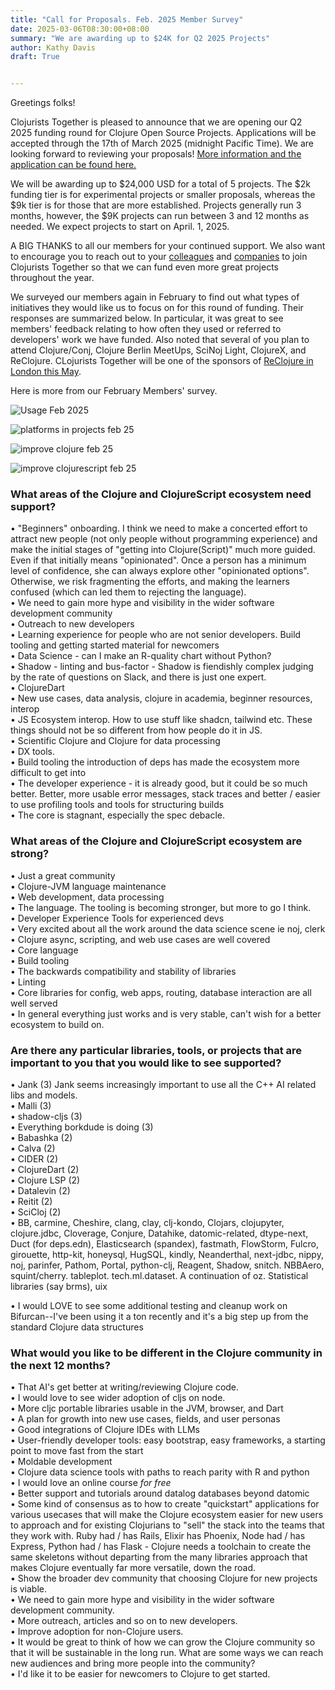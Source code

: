```yaml
---
title: "Call for Proposals. Feb. 2025 Member Survey"
date: 2025-03-06T08:30:00+08:00
summary: "We are awarding up to $24K for Q2 2025 Projects"
author: Kathy Davis  
draft: True  


---  
```



Greetings folks!  

Clojurists Together is pleased to announce that we are opening our Q2 2025 funding round for Clojure Open Source Projects.  Applications will be accepted through the 17th of March 2025 (midnight Pacific Time). We are looking forward to reviewing your proposals! [More information and the application can be found here.](https://clojuriststogether.org/open-source/)  

We will be awarding up to $24,000 USD for a total of 5 projects. The $2k funding tier is for experimental projects or smaller proposals, whereas the $9k tier is for those that are more established. Projects generally run 3 months, however, the $9K projects can run between 3 and 12 months as needed. We expect projects to start on April. 1, 2025.  

A BIG THANKS to all our members for your continued support. We also want to encourage you to reach out to your [colleagues](https://www.clojuriststogether.org/developers/) and [companies](https://www.clojuriststogether.org/companies/) to join Clojurists Together so that we can fund even more great projects throughout the year.  

We surveyed our members again in February to find out what types of initiatives they would like us to focus on for this round of funding. Their responses are summarized below. In particular, it was great to see members' feedback relating to how often they used or referred to developers' work we have funded. Also noted that several of you plan to attend Clojure/Conj, Clojure Berlin MeetUps, SciNoj Light, ClojureX, and ReClojure. CLojurists Together will be one of the sponsors of [ReClojure in London this May](https://www.reclojure.org/).  

Here is more from our February Members' survey.  

![Usage Feb 2025](https://github.com/user-attachments/assets/de41cff5-ca19-4dbf-b4ee-106d56fb5cf0)  

![platforms in projects feb 25](https://github.com/user-attachments/assets/5b44768f-07af-4a76-9302-e9ebc33e378f)  

![improve clojure feb 25](https://github.com/user-attachments/assets/738cc38f-0f1d-453b-ba04-42b651ff0203)  

![improve clojurescript feb 25](https://github.com/user-attachments/assets/4c191b66-9861-41fa-9ec8-e069a58dd93d)   


### What areas of the Clojure and ClojureScript ecosystem need support?  
•	"Beginners" onboarding. I think we need to make a concerted effort to attract new people (not only people without programming experience) and make the initial stages of "getting into Clojure(Script)" much more guided. Even if that initially means "opinionated". Once a person has a minimum level of confidence, she can always explore other "opinionated options". Otherwise, we risk fragmenting the efforts, and making the learners confused (which can led them to rejecting the language).  
•	We need to gain more hype and visibility in the wider software development community  
•	Outreach to new developers  
•	Learning experience for people who are not senior developers. Build tooling and getting started material for newcomers  
•	Data Science - can I make an R-quality chart without Python?   
•	Shadow - linting and bus-factor - Shadow is fiendishly complex judging by the rate of questions on Slack, and there is just one expert.  
•	ClojureDart  
•	New use cases, data analysis, clojure in academia, beginner resources, interop  
•	JS Ecosystem interop. How to use stuff like shadcn, tailwind etc. These things should not be so different from how people do it in JS.  
•	Scientific Clojure and Clojure for data processing  
•	DX tools.  
•	Build tooling the introduction of deps has made the ecosystem more difficult to get into  
•	The developer experience - it is already good, but it could be so much better. Better, more usable error messages, stack traces and better / easier to use profiling tools and tools for structuring builds  
•	The core is stagnant, especially the spec debacle.  


### What areas of the Clojure and ClojureScript ecosystem are strong?  
•	Just a great community   
•	Clojure-JVM language maintenance  
•	Web development, data processing  
•	The language. The tooling is becoming stronger, but more to go I think.  
•	Developer Experience Tools for experienced devs  
•	Very excited about all the work around the data science scene ie noj, clerk  
•	Clojure async, scripting, and web use cases are well covered  
•	Core language  
•	Build tooling  
•	The backwards compatibility and stability of libraries  
•	Linting  
•	Core libraries for config, web apps, routing, database interaction are all well served  
•	In general everything just works and is very stable, can't wish for a better ecosystem to build on.  


### Are there any particular libraries, tools, or projects that are important to you that you would like to see supported?  
•	Jank (3) Jank seems increasingly important to use all the C++ AI related libs and models.  
•	Malli (3)  
•	shadow-cljs (3)  
•	Everything borkdude is doing (3)  
•	Babashka (2)  
•	Calva (2)  
•	CIDER (2)   
•	ClojureDart (2)  
•	Clojure LSP (2)  
•	Datalevin (2)  
•	Reitit (2)  
•	SciCloj (2)  
•	BB, carmine, Cheshire, clang, clay, clj-kondo, Clojars, clojupyter, clojure.jdbc, Cloverage, Conjure, Datahike, datomic-related, dtype-next, Duct (for deps.edn), Elasticsearch (spandex), fastmath, FlowStorm, Fulcro, girouette, http-kit, honeysql, HugSQL, kindly, Neanderthal, next-jdbc, nippy, noj, parinfer, Pathom, Portal, python-clj, Reagent, Shadow, snitch. NBBAero, squint/cherry. tableplot. tech.ml.dataset. A continuation of oz. Statistical libraries (say brms),  uix   

•	I would LOVE to see some additional testing and cleanup work on Bifurcan--I've been using it a ton recently and it's a big step up from the standard Clojure data structures  


### What would you like to be different in the Clojure community in the next 12 months?  
•	That AI's get better at writing/reviewing Clojure code.  
•	I would love to see wider adoption of cljs on node.  
•	More cljc portable libraries usable in the JVM, browser, and Dart  
•	A plan for growth into new use cases, fields, and user personas  
•	Good integrations of Clojure IDEs with LLMs  
•	User-friendly developer tools: easy bootstrap, easy frameworks, a starting point to move fast from the start  
•	Moldable development  
•	Clojure data science tools with paths to reach parity with R and python  
•	I would love an online course *for free*  
•	Better support and tutorials around datalog databases beyond datomic  
•	Some kind of consensus as to how to create "quickstart" applications for various usecases that will make the Clojure ecosystem easier for new users to approach and for existing Clojurians to "sell" the stack into the teams that they work with. Ruby had / has Rails, Elixir has Phoenix, Node had / has Express, Python had / has Flask - Clojure needs a toolchain to create the same skeletons without departing from the many libraries approach that makes Clojure eventually far more versatile, down the road.  
•	Show the broader dev community that choosing Clojure for new projects is viable.  
•	We need to gain more hype and visibility in the wider software development community.  
•	More outreach, articles and so on to new developers.  
•	Improve adoption for non-Clojure users.  
•	It would be great to think of how we can grow the Clojure community so that it will be sustainable in the long run. What are some ways we can reach new audiences and bring more people into the community?  
•	I'd like it to be easier for newcomers to Clojure to get started.  





























